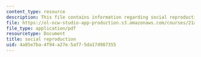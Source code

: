 ```yaml
---
content_type: resource
description: This file contains information regarding social reproduction
file: https://ol-ocw-studio-app-production.s3.amazonaws.com/courses/21a-231j-gender-sexuality-and-society-spring-2006/4a85e7ba4f94a27e5af75da17d987355_MIT21A_213JS06_social.pdf
file_type: application/pdf
resourcetype: Document
title: social reproduction
uid: 4a85e7ba-4f94-a27e-5af7-5da17d987355
---
```

